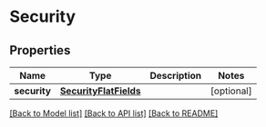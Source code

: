 # Security

## Properties
Name | Type | Description | Notes
------------ | ------------- | ------------- | -------------
**security** | [**SecurityFlatFields**](SecurityFlatFields.md) |  | [optional] 

[[Back to Model list]](../README.md#documentation-for-models) [[Back to API list]](../README.md#documentation-for-api-endpoints) [[Back to README]](../README.md)

